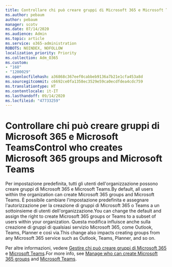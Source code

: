 ```yaml
---
title: Controllare chi può creare gruppi di Microsoft 365 e Microsoft Teams
ms.author: pebaum
author: pebaum
manager: scotv
ms.date: 07/14/2020
ms.audience: Admin
ms.topic: article
ms.service: o365-administration
ROBOTS: NOINDEX, NOFOLLOW
localization_priority: Priority
ms.collection: Adm_O365
ms.custom:
- "168"
- "1200029"
ms.openlocfilehash: a36868c367eef0cabbeb9136a7b21e1cfa453a8d
ms.sourcegitcommit: c6692ce0fa1358ec3529e59ca0ecdfdea4cdc759
ms.translationtype: HT
ms.contentlocale: it-IT
ms.lasthandoff: 09/14/2020
ms.locfileid: "47733259"
---
```

# <a name="control-who-creates-microsoft-365-groups-and-microsoft-teams"></a><span data-ttu-id="03d1c-102">Controllare chi può creare gruppi di Microsoft 365 e Microsoft Teams</span><span class="sxs-lookup"><span data-stu-id="03d1c-102">Control who creates Microsoft 365 groups and Microsoft Teams</span></span>

<span data-ttu-id="03d1c-103">Per impostazione predefinita, tutti gli utenti dell'organizzazione possono creare gruppi di Microsoft 365 e Microsoft Teams.</span><span class="sxs-lookup"><span data-stu-id="03d1c-103">By default, all users within the organization can create Microsoft 365 groups and Microsoft Teams.</span></span> <span data-ttu-id="03d1c-104">È possibile cambiare l'impostazione predefinita e assegnare l'autorizzazione per la creazione di gruppi di Microsoft 365 o Teams a un sottoinsieme di utenti dell'organizzazione.</span><span class="sxs-lookup"><span data-stu-id="03d1c-104">You can change the default and assign the right to create Microsoft 365 groups or Teams to a subset of users within your organization.</span></span> <span data-ttu-id="03d1c-105">Questa modifica influisce anche sulla creazione di gruppi di qualsiasi servizio Microsoft 365, come Outlook, Teams, Planner e così via.</span><span class="sxs-lookup"><span data-stu-id="03d1c-105">This change also impacts creating groups from any Microsoft 365 service such as Outlook, Teams, Planner, and so on.</span></span>

<span data-ttu-id="03d1c-106">Per altre informazioni, vedere [Gestire chi può creare gruppi di Microsoft 365](https://support.office.com/article/Manage-who-can-create-Office-365-Groups-4c46c8cb-17d0-44b5-9776-005fced8e618) e [Microsoft Teams](https://aka.ms/rtsf).</span><span class="sxs-lookup"><span data-stu-id="03d1c-106">For more info, see [Manage who can create Microsoft 365 groups](https://support.office.com/article/Manage-who-can-create-Office-365-Groups-4c46c8cb-17d0-44b5-9776-005fced8e618) and [Microsoft Teams](https://aka.ms/rtsf).</span></span>